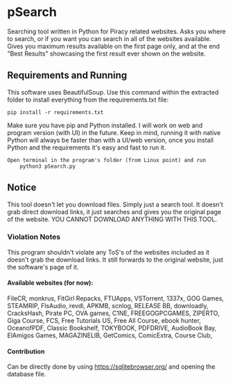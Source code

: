 # pSearch
 Searching tool written in Python for Piracy related websites. Asks you where to search, or if you want you can search in all of the websites available. Gives you maximum results available on the first page only, and at the end "Best Results" showcasing the first result ever shown on the website.

## Requirements and Running
This software uses BeautifulSoup. Use this command within the extracted folder to install everything from the requirements.txt file:
 
    pip install -r requirements.txt

Make sure you have pip and Python installed. I will work on web and program version (with UI) in the future.
Keep in mind, running it with native Python will always be faster than with a UI/web version, once you install Python and the requirements it's easy and fast to run it.

    Open terminal in the program's folder (from Linux point) and run
        python3 pSearch.py

 ## Notice
 This tool doesn't let you download files. Simply just a search tool. It doesn't grab direct download links, it just searches and gives you the original page of the website. YOU CANNOT DOWNLOAD ANYTHING WITH THIS TOOL.
 
 ### Violation Notes
 This program shouldn't violate any ToS's of the websites included as it doesn't grab the download links. It still forwards to the original website, just the software's page of it.
 
 #### Available websites (for now):
FileCR,
monkrus,
FitGirl Repacks,
FTUApps,
VSTorrent,
1337x,
GOG Games,
STEAMRIP,
FlsAudio,
revdl,
APKMB,
scnlog,
RELEASE BB,
downloadly,
CracksHash,
Pirate PC,
OVA games,
C1NE,
FREEGOGPCGAMES,
ZIPERTO,
Giga Course,
FCS,
Free Tutorials US,
Free All Course,
ebook hunter,
OceanofPDF,
Classic Bookshelf,
TOKYBOOK,
PDFDRIVE,
AudioBook Bay,
ElAmigos Games,
MAGAZINELIB,
GetComics,
ComicExtra,
Course Club,

#### Contribution 
Can be directly done by using https://sqlitebrowser.org/ and opening the database file.
